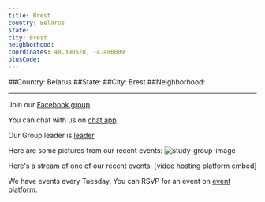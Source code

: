 ```yaml
---
title: Brest
country: Belarus
state: 
city: Brest
neighborhood: 
coordinates: 48.390528, -4.486009
plusCode:
---
```


##Country: Belarus
##State: 
##City: Brest
##Neighborhood: 
*****
Join our [Facebook group](https://www.facebook.com/groups/free.code.camp.brest).

You can chat with us on [chat app]().

Our Group leader is [leader]()

Here are some pictures from our recent events:
![study-group-image]()

Here's a stream of one of our recent events:
[video hosting platform embed]

We have events every Tuesday. You can RSVP for an event on [event platform]().
